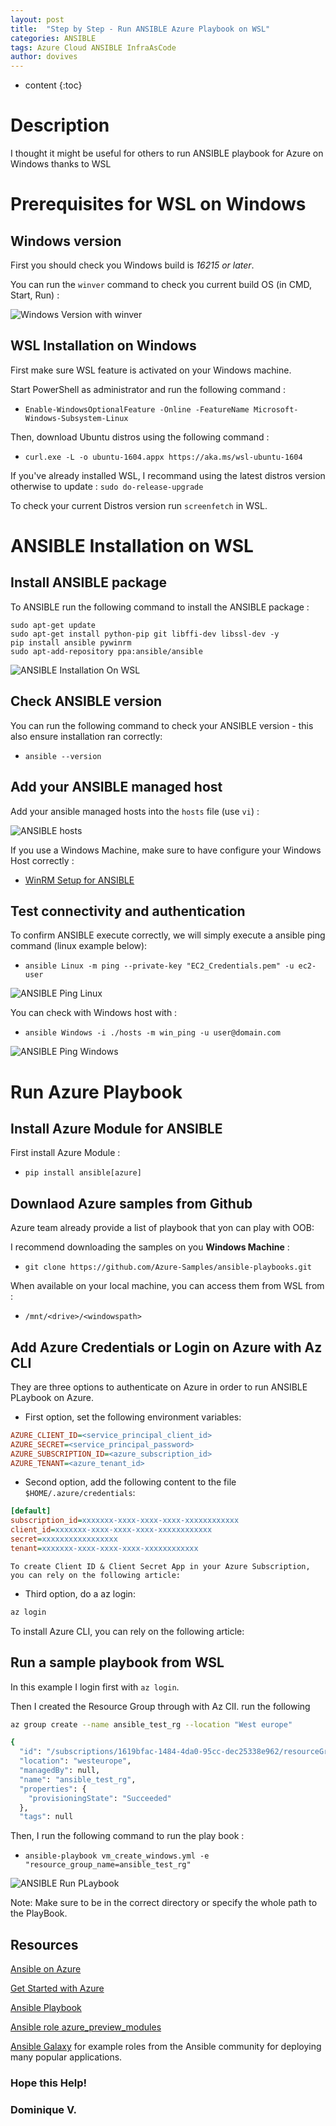 ```yaml
---
layout: post
title:  "Step by Step - Run ANSIBLE Azure Playbook on WSL"
categories: ANSIBLE
tags: Azure Cloud ANSIBLE InfraAsCode 
author: dovives
---
```


* content
{:toc}

# Description 

I thought it might be useful for others to run ANSIBLE playbook for Azure on Windows thanks to WSL 




# Prerequisites for WSL on Windows   

## Windows version 

First you should check you Windows build is *16215 or later*.

You can run the  `winver` command to check you current build OS (in CMD, Start, Run) : 

![Windows Version with winver](https://raw.githubusercontent.com/Dovives/dovives.github.io/master/images/20181110-Ansible-on-WSL/WinVer.png.jpg)


## WSL Installation on Windows    

First make sure WSL feature is activated on your Windows machine. 

Start PowerShell as administrator and run the following command :

- `Enable-WindowsOptionalFeature -Online -FeatureName Microsoft-Windows-Subsystem-Linux`

Then, download Ubuntu distros using the following command : 

- `curl.exe -L -o ubuntu-1604.appx https://aka.ms/wsl-ubuntu-1604`

If you've already installed WSL, I recommand using the latest distros version otherwise to update : `sudo do-release-upgrade`

To check your current Distros version run `screenfetch` in WSL. 




# ANSIBLE Installation on WSL 

## Install ANSIBLE package 

To ANSIBLE run the following command to install the ANSIBLE package :

```
sudo apt-get update
sudo apt-get install python-pip git libffi-dev libssl-dev -y
pip install ansible pywinrm
sudo apt-add-repository ppa:ansible/ansible
```

![ANSIBLE Installation On WSL](https://raw.githubusercontent.com/Dovives/dovives.github.io/master/images/20181110-Ansible-on-WSL/ANSIBLE-Installation-WSL.jpg)

## Check ANSIBLE version

You can run the following command to check your ANSIBLE version - this also ensure installation ran correctly: 

- `ansible --version`


## Add your ANSIBLE managed host 

Add your ansible managed hosts into the `hosts` file (use `vi`) :

![ANSIBLE hosts](https://raw.githubusercontent.com/Dovives/dovives.github.io/master/images/20181110-Ansible-on-WSL/ANSIBLE_Host.jpg)

If you use a Windows Machine, make sure to have configure your Windows Host correctly : 

- [WinRM Setup for ANSIBLE](https://docs.ansible.com/ansible/latest/user_guide/windows_setup.html)

## Test connectivity and authentication 

To confirm ANSIBLE execute correctly, we will simply execute a ansible ping command (linux example below): 

- ```ansible Linux -m ping --private-key "EC2_Credentials.pem" -u ec2-user```

![ANSIBLE Ping Linux](https://raw.githubusercontent.com/Dovives/dovives.github.io/master/images/20181110-Ansible-on-WSL/ANSIBLE_Ping_LinuxVM.jpg)

You can check with Windows host with : 

- ```ansible Windows -i ./hosts -m win_ping -u user@domain.com```

![ANSIBLE Ping Windows](https://raw.githubusercontent.com/Dovives/dovives.github.io/master/images/20181110-Ansible-on-WSL/ANSIBLE_Ping_WindowsVM.jpg)




# Run Azure Playbook 

## Install Azure Module for ANSIBLE

First install Azure Module : 

- ```pip install ansible[azure]```

## Downlaod Azure samples from Github

Azure team already provide a list of playbook that yon can play with OOB: 
[](https://github.com/Azure-Samples/ansible-playbooks)


I recommend downloading the samples on you **Windows Machine** :

- ```git clone https://github.com/Azure-Samples/ansible-playbooks.git```

When available on your local machine, you can access them from WSL from :

- ```/mnt/<drive>/<windowspath>```

## Add Azure Credentials or Login on Azure with Az CLI

They are three options to authenticate on Azure in order to run ANSIBLE PLaybook on Azure. 

- First option, set the following environment variables:

```ini
AZURE_CLIENT_ID=<service_principal_client_id>
AZURE_SECRET=<service_principal_password>
AZURE_SUBSCRIPTION_ID=<azure_subscription_id>
AZURE_TENANT=<azure_tenant_id>
```

- Second option, add the following content to the file `$HOME/.azure/credentials`:

```ini
[default]
subscription_id=xxxxxxx-xxxx-xxxx-xxxx-xxxxxxxxxxxx
client_id=xxxxxxx-xxxx-xxxx-xxxx-xxxxxxxxxxxx
secret=xxxxxxxxxxxxxxxxx
tenant=xxxxxxx-xxxx-xxxx-xxxx-xxxxxxxxxxxx
```

    To create Client ID & Client Secret App in your Azure Subscription, you can rely on the following article: 
[](https://docs.microsoft.com/en-us/azure/active-directory/develop/howto-create-service-principal-portal)


- Third option, do a az login:

```sh
az login
```

To install Azure CLI, you can rely on the following article: 
[](https://docs.microsoft.com/en-us/cli/azure/install-azure-cli-apt?view=azure-cli-latest)


## Run a sample playbook from WSL 

In this example I login first with `az login`. 

Then I created the Resource Group through with Az ClI. run the following  

```bash
az group create --name ansible_test_rg --location "West europe"

{
  "id": "/subscriptions/1619bfac-1484-4da0-95cc-dec25338e962/resourceGroups/ansible_test_rg",
  "location": "westeurope",
  "managedBy": null,
  "name": "ansible_test_rg",
  "properties": {
    "provisioningState": "Succeeded"
  },
  "tags": null

```

Then, I run the following command to run the play book :

- `ansible-playbook vm_create_windows.yml -e "resource_group_name=ansible_test_rg"`

![ANSIBLE Run PLaybook](https://raw.githubusercontent.com/Dovives/dovives.github.io/master/images/20181110-Ansible-on-WSL/ANSIBLE_Run_PlayBook.jpg)

Note: Make sure to be in the correct directory or specify the whole path to the PlayBook. 

## Resources

[Ansible on Azure](https://docs.microsoft.com/en-us/azure/ansible/ansible-overview)

[Get Started with Azure](http://docs.ansible.com/ansible/latest/guide_azure.html)

[Ansible Playbook](http://docs.ansible.com/ansible/latest/playbooks.html)

[Ansible role azure_preview_modules](https://galaxy.ansible.com/Azure/azure_preview_modules/)

[Ansible Galaxy](http://galaxy.ansible.com) for example roles from the Ansible community for deploying many popular applications. 





### Hope this Help! 

### Dominique V. 